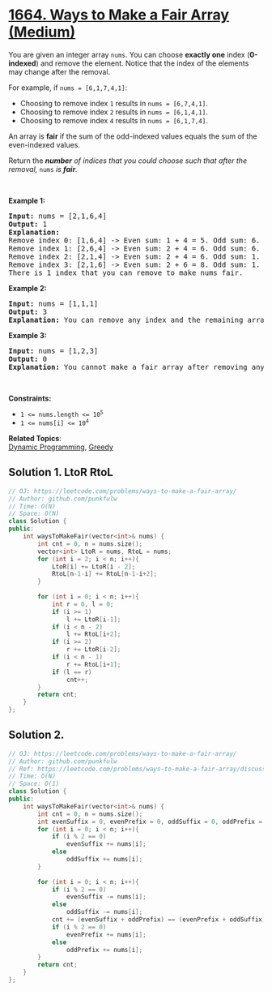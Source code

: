 # [1664. Ways to Make a Fair Array (Medium)](https://leetcode.com/problems/ways-to-make-a-fair-array/)

<p>You are given an integer array&nbsp;<code>nums</code>. You can choose <strong>exactly one</strong> index (<strong>0-indexed</strong>) and remove the element. Notice that the index of the elements may change after the removal.</p>

<p>For example, if <code>nums = [6,1,7,4,1]</code>:</p>

<ul>
	<li>Choosing to remove index <code>1</code> results in <code>nums = [6,7,4,1]</code>.</li>
	<li>Choosing to remove index <code>2</code> results in <code>nums = [6,1,4,1]</code>.</li>
	<li>Choosing to remove index <code>4</code> results in <code>nums = [6,1,7,4]</code>.</li>
</ul>

<p>An array is <strong>fair</strong> if the sum of the odd-indexed values equals the sum of the even-indexed values.</p>

<p>Return the <em><strong>number</strong> of indices that you could choose such that after the removal, </em><code>nums</code><em> </em><em>is <strong>fair</strong>. </em></p>

<p>&nbsp;</p>
<p><strong>Example 1:</strong></p>

<pre><strong>Input:</strong> nums = [2,1,6,4]
<strong>Output:</strong> 1
<strong>Explanation:</strong>
Remove index 0: [1,6,4] -&gt; Even sum: 1 + 4 = 5. Odd sum: 6. Not fair.
Remove index 1: [2,6,4] -&gt; Even sum: 2 + 4 = 6. Odd sum: 6. Fair.
Remove index 2: [2,1,4] -&gt; Even sum: 2 + 4 = 6. Odd sum: 1. Not fair.
Remove index 3: [2,1,6] -&gt; Even sum: 2 + 6 = 8. Odd sum: 1. Not fair.
There is 1 index that you can remove to make nums fair.
</pre>

<p><strong>Example 2:</strong></p>

<pre><strong>Input:</strong> nums = [1,1,1]
<strong>Output:</strong> 3
<strong>Explanation:</strong>&nbsp;You can remove any index and the remaining array is fair.
</pre>

<p><strong>Example 3:</strong></p>

<pre><strong>Input:</strong> nums = [1,2,3]
<strong>Output:</strong> 0
<strong>Explanation:</strong>&nbsp;You cannot make a fair array after removing any index.
</pre>

<p>&nbsp;</p>
<p><strong>Constraints:</strong></p>

<ul>
	<li><code>1 &lt;= nums.length &lt;= 10<sup>5</sup></code></li>
	<li><code>1 &lt;= nums[i] &lt;= 10<sup>4</sup></code></li>
</ul>


**Related Topics**:  
[Dynamic Programming](https://leetcode.com/tag/dynamic-programming/), [Greedy](https://leetcode.com/tag/greedy/)

## Solution 1. LtoR RtoL


```cpp
// OJ: https://leetcode.com/problems/ways-to-make-a-fair-array/
// Author: github.com/punkfulw
// Time: O(N)
// Space: O(N)
class Solution {
public:
    int waysToMakeFair(vector<int>& nums) {
        int cnt = 0, n = nums.size();
        vector<int> LtoR = nums, RtoL = nums;
        for (int i = 2; i < n; i++){
            LtoR[i] += LtoR[i - 2];
            RtoL[n-1-i] += RtoL[n-1-i+2];
        }
        
        for (int i = 0; i < n; i++){
            int r = 0, l = 0;
            if (i >= 1)
                l += LtoR[i-1];
            if (i < n - 2)
                l += RtoL[i+2];
            if (i >= 2)
                r += LtoR[i-2];
            if (i < n - 1)
                r += RtoL[i+1];
            if (l == r)
                cnt++;
        }
        return cnt;
    }
};
```

## Solution 2. 


```cpp
// OJ: https://leetcode.com/problems/ways-to-make-a-fair-array/
// Author: github.com/punkfulw
// Ref: https://leetcode.com/problems/ways-to-make-a-fair-array/discuss/944355/C%2B%2B-O(N)-Time-O(1)-Space-PrefixSuffix-Sum
// Time: O(N)
// Space: O(1)
class Solution {
public:
    int waysToMakeFair(vector<int>& nums) {
        int cnt = 0, n = nums.size();
        int evenSuffix = 0, evenPrefix = 0, oddSuffix = 0, oddPrefix = 0;
        for (int i = 0; i < n; i++){
            if (i % 2 == 0) 
                evenSuffix += nums[i];
            else 
                oddSuffix += nums[i];
        }
        
        for (int i = 0; i < n; i++){
            if (i % 2 == 0) 
                evenSuffix -= nums[i];
            else 
                oddSuffix -= nums[i];
            cnt += (evenSuffix + oddPrefix) == (evenPrefix + oddSuffix);
            if (i % 2 == 0) 
                evenPrefix += nums[i];
            else
                oddPrefix += nums[i];
        }
        return cnt;
    }
};
```
